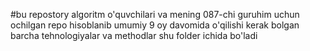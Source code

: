 #bu repostory algoritm o'quvchilari va mening 087-chi guruhim uchun ochilgan repo hisoblanib umumiy 9 oy davomida o'qilishi kerak bolgan barcha tehnologiyalar va methodlar shu folder ichida bo'ladi